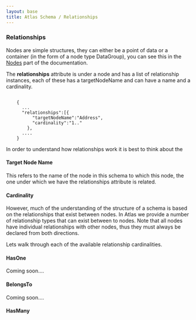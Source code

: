 ```yaml
---
layout: base
title: Atlas Schema / Relationships
---
```


### Relationships

Nodes are simple structures,  they can either be a point of data or a container (in the form of a node type DataGroup),  you can see this in the [Nodes](nodes.html) part of the documentation.

The **relationships** attribute is under a node and has a list of relationship instances,  each of these has a targetNodeName and can have a name and a cardinality.

<pre><code data-language="javascript">
    {
      ...
	  "relationships":[{
	      "targetNodeName":"Address",
	      "cardinality":"1.."
	  	},
      ....
    }
</code></pre>

In order to understand how relationships work it is best to think about the 


#### Target Node Name

This refers to the name of the node in this schema to which this node, the one under which we have the relationships attribute is related.

#### Cardinality

However,  much of the understanding of the structure of a schema is based on the relationships that exist between nodes.  In Atlas we provide a number of relationship types that can exist between to nodes.  Note that all nodes have individual relationships with other nodes,  thus they must always be declared from both directions.

Lets walk through each of the available relationship cardinalities.

#### HasOne

Coming soon....

#### BelongsTo

Coming soon....

#### HasMany





